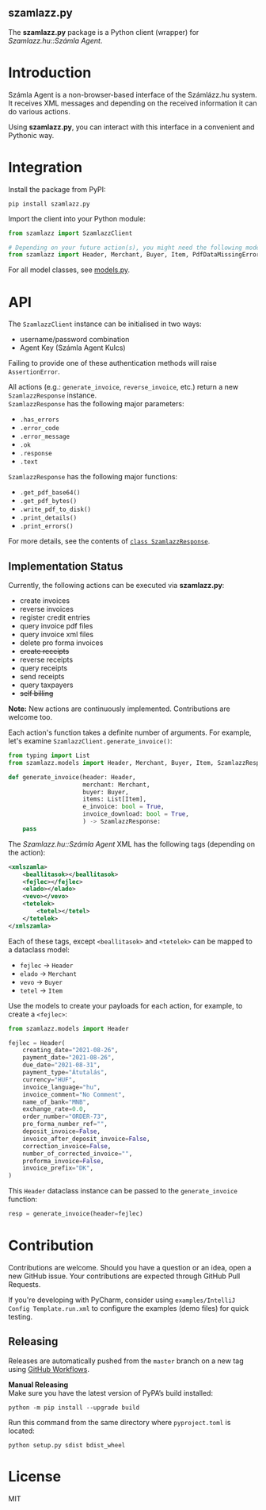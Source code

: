 szamlazz.py
----
The **szamlazz.py** package is a Python client (wrapper) for *Szamlazz.hu::Számla Agent*.

# Introduction
Számla Agent is a non-browser-based interface of the Számlázz.hu system.
It receives XML messages and depending on the received information it can do various actions.

Using **szamlazz.py**, you can interact with this interface in a convenient and Pythonic way.

# Integration
Install the package from PyPI:
```shell
pip install szamlazz.py
```

Import the client into your Python module:
```python
from szamlazz import SzamlazzClient

# Depending on your future action(s), you might need the following model classes too:
from szamlazz import Header, Merchant, Buyer, Item, PdfDataMissingError
```
For all model classes, see [models.py](szamlazz/models.py).

# API
The `SzamlazzClient` instance can be initialised in two ways:
  * username/password combination
  * Agent Key (Számla Agent Kulcs)

Failing to provide one of these authentication methods will raise `AssertionError`.

All actions (e.g.: `generate_invoice`, `reverse_invoice`, etc.) return a new `SzamlazzResponse` instance. <br>
`SzamlazzResponse` has the following major parameters:
  * `.has_errors`
  * `.error_code`
  * `.error_message`
  * `.ok`
  * `.response`
  * `.text`

`SzamlazzResponse` has the following major functions:
  * `.get_pdf_base64()`
  * `.get_pdf_bytes()`
  * `.write_pdf_to_disk()`
  * `.print_details()`
  * `.print_errors()`

For more details, see the contents of [`class SzamlazzResponse`](szamlazz/models.py).

## Implementation Status
Currently, the following actions can be executed via **szamlazz.py**:
  * create invoices
  * reverse invoices
  * register credit entries
  * query invoice pdf files
  * query invoice xml files
  * delete pro forma invoices
  * ~~create receipts~~
  * reverse receipts
  * query receipts
  * send receipts
  * query taxpayers
  * ~~self billing~~

**Note:** New actions are continuously implemented. Contributions are welcome too.

Each action's function takes a definite number of arguments. For example, let's examine `SzamlazzClient.generate_invoice()`:
```python
from typing import List
from szamlazz.models import Header, Merchant, Buyer, Item, SzamlazzResponse

def generate_invoice(header: Header,
                     merchant: Merchant,
                     buyer: Buyer,
                     items: List[Item],
                     e_invoice: bool = True,
                     invoice_download: bool = True,
                     ) -> SzamlazzResponse:
    pass
```

The *Szamlazz.hu::Számla Agent* XML has the following tags (depending on the action):
```xml
<xmlszamla>
    <beallitasok></beallitasok>
    <fejlec></fejlec>
    <elado></elado>
    <vevo></vevo>
    <tetelek>
        <tetel></tetel>
    </tetelek>
</xmlszamla>
```

Each of these tags, except `<beallitasok>` and `<tetelek>` can be mapped to a dataclass model:
  * `fejlec` -> `Header`
  * `elado` -> `Merchant`
  * `vevo` -> `Buyer`
  * `tetel` -> `Item`

Use the models to create your payloads for each action, for example, to create a `<fejlec>`:
```python
from szamlazz.models import Header

fejlec = Header(
    creating_date="2021-08-26",
    payment_date="2021-08-26",
    due_date="2021-08-31",
    payment_type="Átutalás",
    currency="HUF",
    invoice_language="hu",
    invoice_comment="No Comment",
    name_of_bank="MNB",
    exchange_rate=0.0,
    order_number="ORDER-73",
    pro_forma_number_ref="",
    deposit_invoice=False,
    invoice_after_deposit_invoice=False,
    correction_invoice=False,
    number_of_corrected_invoice="",
    proforma_invoice=False,
    invoice_prefix="DK",
)
```

This `Header` dataclass instance can be passed to the `generate_invoice` function:
```python
resp = generate_invoice(header=fejlec)
```

# Contribution
Contributions are welcome. Should you have a question or an idea, open a new GitHub issue.
Your contributions are expected through GitHub Pull Requests.

If you're developing with PyCharm, consider using `examples/IntelliJ Config Template.run.xml` 
to configure the examples (demo files) for quick testing.

## Releasing
Releases are automatically pushed from the `master` branch on a new tag using [GitHub Workflows](.github/workflows/publish-to-pypi.yml).

**Manual Releasing** <br>
Make sure you have the latest version of PyPA’s build installed:
```shell
python -m pip install --upgrade build
```
Run this command from the same directory where `pyproject.toml` is located:
```shell
python setup.py sdist bdist_wheel
```

# License
MIT
